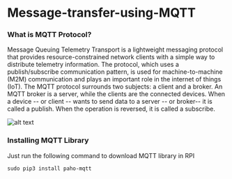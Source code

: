 # Message-transfer-using-MQTT

### What is MQTT Protocol?
Message Queuing Telemetry Transport is a lightweight messaging protocol that provides resource-constrained network clients with a simple way to distribute telemetry information.
The protocol, which uses a publish/subscribe communication pattern, is used for machine-to-machine (M2M) communication and plays an important role in the internet of things (IoT).
The MQTT protocol surrounds two subjects: a client and a broker. An MQTT broker is a server, while the clients are the connected devices. When a device -- or client -- wants to send data to a server -- or broker-- it is called a publish. When the operation is reversed, it is called a subscribe.

![alt text](https://i.ytimg.com/vi/EIxdz-2rhLs/maxresdefault.jpg)

### Installing MQTT Library
Just run the following command to download MQTT library in RPI
```
sudo pip3 install paho-mqtt
```
